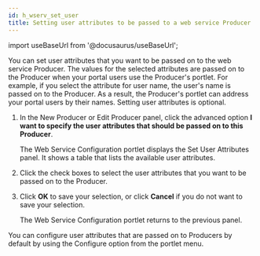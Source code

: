 ```yaml
---
id: h_wserv_set_user
title: Setting user attributes to be passed to a web service Producer
---
```

import useBaseUrl from '@docusaurus/useBaseUrl';



You can set user attributes that you want to be passed on to the web service Producer. The values for the selected attributes are passed on to the Producer when your portal users use the Producer's portlet. For example, if you select the attribute for user name, the user's name is passed on to the Producer. As a result, the Producer's portlet can address your portal users by their names. Setting user attributes is optional.

1.  In the New Producer or Edit Producer panel, click the advanced option **I want to specify the user attributes that should be passed on to this Producer**.

    The Web Service Configuration portlet displays the Set User Attributes panel. It shows a table that lists the available user attributes.

2.  Click the check boxes to select the user attributes that you want to be passed on to the Producer.

3.  Click **OK** to save your selection, or click **Cancel** if you do not want to save your selection.

    The Web Service Configuration portlet returns to the previous panel.


You can configure user attributes that are passed on to Producers by default by using the Configure option from the portlet menu.

